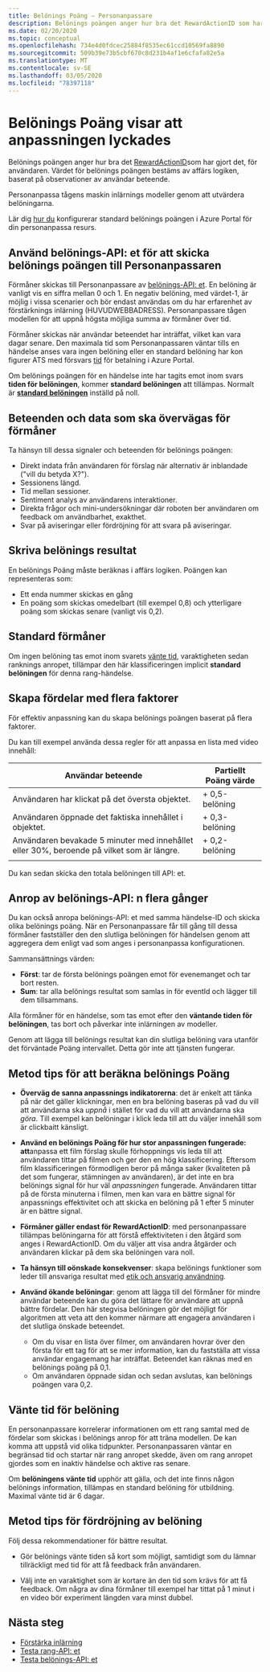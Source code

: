 ```yaml
---
title: Belönings Poäng – Personanpassare
description: Belönings poängen anger hur bra det RewardActionID som har gjort det, för användaren. Värdet för belönings poängen bestäms av affärs logiken, baserat på observationer av användar beteende. Personanpassa tågens maskin inlärnings modeller genom att utvärdera belöningarna.
ms.date: 02/20/2020
ms.topic: conceptual
ms.openlocfilehash: 734e4d0fdcec25884f8535ec61ccd10569fa8890
ms.sourcegitcommit: 509b39e73b5cbf670c8d231b4af1e6cfafa82e5a
ms.translationtype: MT
ms.contentlocale: sv-SE
ms.lasthandoff: 03/05/2020
ms.locfileid: "78397118"
---
```

# <a name="reward-scores-indicate-success-of-personalization"></a>Belönings Poäng visar att anpassningen lyckades

Belönings poängen anger hur bra det [RewardActionID](https://docs.microsoft.com/rest/api/cognitiveservices/personalizer/rank/rank#response)som har gjort det, för användaren. Värdet för belönings poängen bestäms av affärs logiken, baserat på observationer av användar beteende.

Personanpassa tågens maskin inlärnings modeller genom att utvärdera belöningarna.

Lär dig [hur du](how-to-settings.md#configure-rewards-for-the-feedback-loop) konfigurerar standard belönings poängen i Azure Portal för din personanpassa resurs.

## <a name="use-reward-api-to-send-reward-score-to-personalizer"></a>Använd belönings-API: et för att skicka belönings poängen till Personanpassaren

Förmåner skickas till Personanpassare av [belönings-API: et](https://docs.microsoft.com/rest/api/cognitiveservices/personalizer/events/reward). En belöning är vanligt vis en siffra mellan 0 och 1. En negativ belöning, med värdet-1, är möjlig i vissa scenarier och bör endast användas om du har erfarenhet av förstärknings inlärning (HUVUDWEBBADRESS). Personanpassare tågen modellen för att uppnå högsta möjliga summa av förmåner över tid.

Förmåner skickas när användar beteendet har inträffat, vilket kan vara dagar senare. Den maximala tid som Personanpassaren väntar tills en händelse anses vara ingen belöning eller en standard belöning har kon figurer ATS med försvars [tid](#reward-wait-time) för betalning i Azure Portal.

Om belönings poängen för en händelse inte har tagits emot inom svars **tiden för belöningen**, kommer **standard belöningen** att tillämpas. Normalt är **[standard belöningen](how-to-settings.md#configure-reward-settings-for-the-feedback-loop-based-on-use-case)** inställd på noll.


## <a name="behaviors-and-data-to-consider-for-rewards"></a>Beteenden och data som ska övervägas för förmåner

Ta hänsyn till dessa signaler och beteenden för belönings poängen:

* Direkt indata från användaren för förslag när alternativ är inblandade ("vill du betyda X?").
* Sessionens längd.
* Tid mellan sessioner.
* Sentiment analys av användarens interaktioner.
* Direkta frågor och mini-undersökningar där roboten ber användaren om feedback om användbarhet, exakthet.
* Svar på aviseringar eller fördröjning för att svara på aviseringar.

## <a name="composing-reward-scores"></a>Skriva belönings resultat

En belönings Poäng måste beräknas i affärs logiken. Poängen kan representeras som:

* Ett enda nummer skickas en gång
* En poäng som skickas omedelbart (till exempel 0,8) och ytterligare poäng som skickas senare (vanligt vis 0,2).

## <a name="default-rewards"></a>Standard förmåner

Om ingen belöning tas emot inom svarets [vänte tid](#reward-wait-time), varaktigheten sedan ranknings anropet, tillämpar den här klassificeringen implicit **standard belöningen** för denna rang-händelse.

## <a name="building-up-rewards-with-multiple-factors"></a>Skapa fördelar med flera faktorer

För effektiv anpassning kan du skapa belönings poängen baserat på flera faktorer.

Du kan till exempel använda dessa regler för att anpassa en lista med video innehåll:

|Användar beteende|Partiellt Poäng värde|
|--|--|
|Användaren har klickat på det översta objektet.|\+ 0,5-belöning|
|Användaren öppnade det faktiska innehållet i objektet.|\+ 0,3-belöning|
|Användaren bevakade 5 minuter med innehållet eller 30%, beroende på vilket som är längre.|\+ 0,2-belöning|
|||

Du kan sedan skicka den totala belöningen till API: et.

## <a name="calling-the-reward-api-multiple-times"></a>Anrop av belönings-API: n flera gånger

Du kan också anropa belönings-API: et med samma händelse-ID och skicka olika belönings poäng. När en Personanpassare får till gång till dessa förmåner fastställer den den slutliga belöningen för händelsen genom att aggregera dem enligt vad som anges i personanpassa konfigurationen.

Sammansättnings värden:

*  **Först**: tar de första belönings poängen emot för evenemanget och tar bort resten.
* **Sum**: tar alla belönings resultat som samlas in för eventId och lägger till dem tillsammans.

Alla förmåner för en händelse, som tas emot efter den **väntande tiden för belöningen**, tas bort och påverkar inte inlärningen av modeller.

Genom att lägga till belönings resultat kan din slutliga belöning vara utanför det förväntade Poäng intervallet. Detta gör inte att tjänsten fungerar.

## <a name="best-practices-for-calculating-reward-score"></a>Metod tips för att beräkna belönings Poäng

* **Överväg de sanna anpassnings indikatorerna**: det är enkelt att tänka på när det gäller klickningar, men en bra belöning baseras på vad du vill att användarna ska *uppnå* i stället för vad du vill att användarna ska *göra*.  Till exempel kan belöningar i klick leda till att du väljer innehåll som är clickbaitt känsligt.

* **Använd en belönings Poäng för hur stor anpassningen fungerade: att**anpassa ett film förslag skulle förhoppnings vis leda till att användaren tittar på filmen och ger den en hög klassificering. Eftersom film klassificeringen förmodligen beror på många saker (kvaliteten på det som fungerar, stämningen av användaren), är det inte en bra belönings signal för hur väl *anpassningen* fungerade. Användaren tittar på de första minuterna i filmen, men kan vara en bättre signal för anpassnings effektivitet och att skicka en belöning på 1 efter 5 minuter är en bättre signal.

* **Förmåner gäller endast för RewardActionID**: med personanpassare tillämpas belöningarna för att förstå effektiviteten i den åtgärd som anges i RewardActionID. Om du väljer att visa andra åtgärder och användaren klickar på dem ska belöningen vara noll.

* **Ta hänsyn till oönskade konsekvenser**: skapa belönings funktioner som leder till ansvariga resultat med [etik och ansvarig användning](ethics-responsible-use.md).

* **Använd ökande belöningar**: genom att lägga till del förmåner för mindre användar beteende kan du göra det lättare för användare att uppnå bättre fördelar. Den här stegvisa belöningen gör det möjligt för algoritmen att veta att den kommer närmare att engagera användaren i det slutliga önskade beteendet.
    * Om du visar en lista över filmer, om användaren hovrar över den första för ett tag för att se mer information, kan du fastställa att vissa användar engagemang har inträffat. Beteendet kan räknas med en belönings poäng på 0,1.
    * Om användaren öppnade sidan och sedan avslutas, kan belönings poängen vara 0,2.

## <a name="reward-wait-time"></a>Vänte tid för belöning

En personanpassare korrelerar informationen om ett rang samtal med de fördelar som skickas i belönings anrop för att träna modellen. De kan komma att uppstå vid olika tidpunkter. Personanpassaren väntar en begränsad tid och startar när rang anropet skedde, även om rang anropet gjordes som en inaktiv händelse och aktive ras senare.

Om **belöningens vänte tid** upphör att gälla, och det inte finns någon belönings information, tillämpas en standard belöning för utbildning. Maximal vänte tid är 6 dagar.

## <a name="best-practices-for-reward-wait-time"></a>Metod tips för fördröjning av belöning

Följ dessa rekommendationer för bättre resultat.

* Gör belönings vänte tiden så kort som möjligt, samtidigt som du lämnar tillräckligt med tid för att få feedback från användaren.

* Välj inte en varaktighet som är kortare än den tid som krävs för att få feedback. Om några av dina förmåner till exempel har tittat på 1 minut i en video bör experiment längden vara minst dubbel.

## <a name="next-steps"></a>Nästa steg

* [Förstärka inlärning](concepts-reinforcement-learning.md)
* [Testa rang-API: et](https://westus2.dev.cognitive.microsoft.com/docs/services/personalizer-api/operations/Rank/console)
* [Testa belönings-API: et](https://westus2.dev.cognitive.microsoft.com/docs/services/personalizer-api/operations/Reward)
